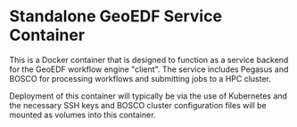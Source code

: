 # Standalone GeoEDF Service Container

This is a Docker container that is designed to function as a service backend for the GeoEDF workflow engine "client". The service 
includes Pegasus and BOSCO for processing workflows and submitting jobs to a HPC cluster.

Deployment of this container will typically be via the use of Kubernetes and the necessary SSH keys and BOSCO cluster configuration 
files will be mounted as volumes into this container.
